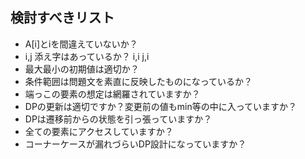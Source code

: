 ## 検討すべきリスト

- A[i]とiを間違えていないか？
- i,j 添え字はあっているか？ i,i j,i
- 最大最小の初期値は適切か？
- 条件範囲は問題文を素直に反映したものになっているか？
- 端っこの要素の想定は網羅されていますか？
- DPの更新は適切ですか？変更前の値もmin等の中に入っていますか？
- DPは遷移前からの状態を引っ張っていますか？
- 全ての要素にアクセスしていますか？
- コーナーケースが漏れづらいDP設計になっていますか？